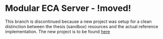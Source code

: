 # Modular ECA Server - !moved!
This branch is discontinued because a new project was setup for a clean distinction between the thesis (sandbox)
resources and the actual reference implementation.
The new project is to be found [here](https://github.com/dominicbosch/webapi-eca)
